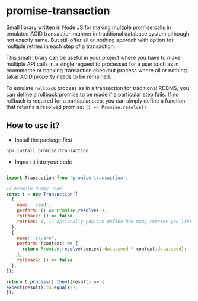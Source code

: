 # promise-transaction
Small library written in Node JS for making multiple promise calls in emulated ACID transaction manner in traditional database system although not exactly same. But still offer all or nothing approch with option for multiple retries in each step of a transaction.

This small library can be useful in your project where you have to make multiple API calls in a single request to processed for a user such as in ecommerce or banking transaction checkout process where all or nothing (aka) ACID property needs to be remained. 

To emulate `rollback` process as in a transaction for traditional RDBMS, you can define a rollback promise to be made if a particular step fails. If no rollback is required for a particular step, you can simply define a function that returns a resolved promise: `() => Promise.resolve()` 


How to use it?
--------------

* Install the package first

`npm install promise-transaction`

* Import it into your code
```javascript

import Transaction from 'promise-transaction';

// example dummy code
const t = new Transaction([
  {
    name: 'seed',
    perform: () => Promise.resolve(3),
    rollback: () => false,
    retries: 1, // optionally you can define how many retries you like to run if initial attemp fails for this step
  },
  {
    name: 'square',
    perform: (context) => {
      return Promise.resolve(context.data.seed * context.data.seed);
    },
    rollback: () => false,
  },
]);

return t.process().then((result) => {
expect(result).to.equal(9);
});

```





